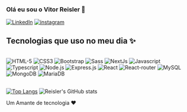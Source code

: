 
### Olá eu sou o Vitor Reisler 👋

[![LinkedIn](https://img.shields.io/badge/LinkedIn-0077B5?style=for-the-badge&logo=linkedin&logoColor=white)](https://www.linkedin.com/in/vitorreisler/) 
[![instagram](https://img.shields.io/badge/Instagram-E4405F?style=for-the-badge&logo=instagram&logoColor=white)](https://www.instagram.com/vi_gr/)

## Tecnologias que uso no meu dia ✨
<div style ="display: inline_block"></br>
<img src="https://img.shields.io/badge/HTML5-E34F26?style=for-the-badge&logo=html5&logoColor=white" alt="HTML-5" />
<img  src="https://img.shields.io/badge/CSS3-1572B6?style=for-the-badge&logo=css3&logoColor=white" alt="CSS3" />
<img  src="https://img.shields.io/badge/Bootstrap-563D7C?style=for-the-badge&logo=bootstrap&logoColor=white" alt="Bootstrap" />
<img  src="https://img.shields.io/badge/Sass-CC6699?style=for-the-badge&logo=sass&logoColor=white" alt="Sass" />
<img  src="https://img.shields.io/badge/Next-black?style=for-the-badge&logo=next.js&logoColor=white" alt="NextJs" />
<img  src="https://img.shields.io/badge/JavaScript-F7DF1E?style=for-the-badge&logo=javascript&logoColor=black" alt="Javascript" />
<img  src="https://img.shields.io/badge/TypeScript-007ACC?style=for-the-badge&logo=typescript&logoColor=white" alt="Typescript" />
<img  src="https://img.shields.io/badge/Node.js-43853D?style=for-the-badge&logo=node.js&logoColor=white" alt="Node.js" />
<img  src="https://img.shields.io/badge/Express.js-404D59?style=for-the-badge" alt="Express.js" />
<img  src="https://img.shields.io/badge/React-20232A?style=for-the-badge&logo=react&logoColor=61DAFB" alt="React" />
<img  src="https://img.shields.io/badge/React_Router-CA4245?style=for-the-badge&logo=react-router&logoColor=white" alt="React-router" />
<img  src="https://img.shields.io/badge/MySQL-00000F?style=for-the-badge&logo=mysql&logoColor=white" alt="MySQL" />
<img  src="https://img.shields.io/badge/MongoDB-4EA94B?style=for-the-badge&logo=mongodb&logoColor=white" alt="MongoDB" />
<img  src="https://img.shields.io/badge/MariaDB-003545?style=for-the-badge&logo=mariadb&logoColor=white" alt="MariaDB" />
</div> </br>

[![Top Langs](https://github-readme-stats.vercel.app/api/top-langs/?username=vitorreisler&layout=donut)](https://github.com/vitorreisler/github-readme-stats)
![Reisler's GitHub stats](https://github-readme-stats.vercel.app/api?username=vitorreisler&show_icons=true&theme=tokyonight)


Um Amante de tecnologia ❤️


